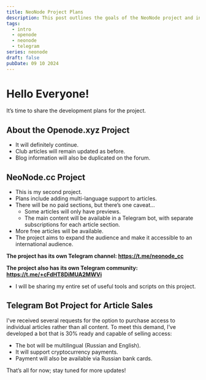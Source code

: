 ```yaml
---
title: NeoNode Project Plans
description: This post outlines the goals of the NeoNode project and introduces all its features.
tags:
  - intro
  - openode
  - neonode
  - telegram
series: neonode
draft: false
pubDate: 09 10 2024
---
```

# Hello Everyone!

It’s time to share the development plans for the project.

## About the Openode.xyz Project
- It will definitely continue.
- Club articles will remain updated as before.
- Blog information will also be duplicated on the forum.

## NeoNode.cc Project
- This is my second project.
- Plans include adding multi-language support to articles.
- There will be no paid sections, but there’s one caveat…
    - Some articles will only have previews.
    - The main content will be available in a Telegram bot, with separate subscriptions for each article section.
- More free articles will be available.
- The project aims to expand the audience and make it accessible to an international audience.

**The project has its own Telegram channel: https://t.me/neonode_cc**

**The project also has its own Telegram community: https://t.me/+cFdHT8DiMUA2MWVi**

- I will be sharing my entire set of useful tools and scripts on this project.

## Telegram Bot Project for Article Sales
I've received several requests for the option to purchase access to individual articles rather than all content. To meet this demand, I’ve developed a bot that is 30% ready and capable of selling access:
- The bot will be multilingual (Russian and English).
- It will support cryptocurrency payments.
- Payment will also be available via Russian bank cards.


That’s all for now; stay tuned for more updates!

